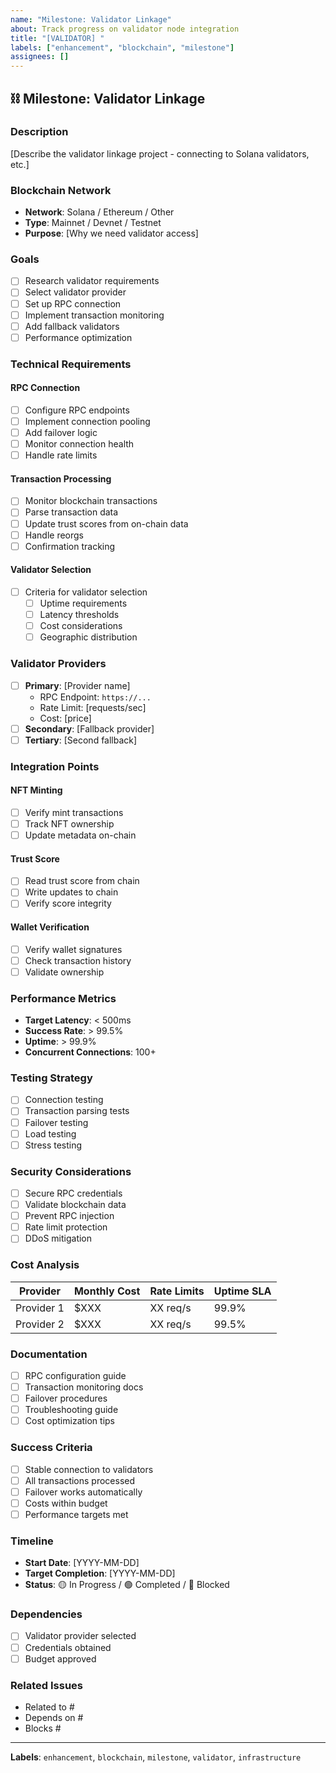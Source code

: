 ```yaml
---
name: "Milestone: Validator Linkage"
about: Track progress on validator node integration
title: "[VALIDATOR] "
labels: ["enhancement", "blockchain", "milestone"]
assignees: []
---
```


## ⛓️ Milestone: Validator Linkage

### Description
[Describe the validator linkage project - connecting to Solana validators, etc.]

### Blockchain Network
- **Network**: Solana / Ethereum / Other
- **Type**: Mainnet / Devnet / Testnet
- **Purpose**: [Why we need validator access]

### Goals
- [ ] Research validator requirements
- [ ] Select validator provider
- [ ] Set up RPC connection
- [ ] Implement transaction monitoring
- [ ] Add fallback validators
- [ ] Performance optimization

### Technical Requirements

#### RPC Connection
- [ ] Configure RPC endpoints
- [ ] Implement connection pooling
- [ ] Add failover logic
- [ ] Monitor connection health
- [ ] Handle rate limits

#### Transaction Processing
- [ ] Monitor blockchain transactions
- [ ] Parse transaction data
- [ ] Update trust scores from on-chain data
- [ ] Handle reorgs
- [ ] Confirmation tracking

#### Validator Selection
- [ ] Criteria for validator selection
  - [ ] Uptime requirements
  - [ ] Latency thresholds
  - [ ] Cost considerations
  - [ ] Geographic distribution

### Validator Providers
- [ ] **Primary**: [Provider name]
  - RPC Endpoint: `https://...`
  - Rate Limit: [requests/sec]
  - Cost: [price]
- [ ] **Secondary**: [Fallback provider]
- [ ] **Tertiary**: [Second fallback]

### Integration Points

#### NFT Minting
- [ ] Verify mint transactions
- [ ] Track NFT ownership
- [ ] Update metadata on-chain

#### Trust Score
- [ ] Read trust score from chain
- [ ] Write updates to chain
- [ ] Verify score integrity

#### Wallet Verification
- [ ] Verify wallet signatures
- [ ] Check transaction history
- [ ] Validate ownership

### Performance Metrics
- **Target Latency**: < 500ms
- **Success Rate**: > 99.5%
- **Uptime**: > 99.9%
- **Concurrent Connections**: 100+

### Testing Strategy
- [ ] Connection testing
- [ ] Transaction parsing tests
- [ ] Failover testing
- [ ] Load testing
- [ ] Stress testing

### Security Considerations
- [ ] Secure RPC credentials
- [ ] Validate blockchain data
- [ ] Prevent RPC injection
- [ ] Rate limit protection
- [ ] DDoS mitigation

### Cost Analysis
| Provider | Monthly Cost | Rate Limits | Uptime SLA |
|----------|-------------|-------------|------------|
| Provider 1 | $XXX | XX req/s | 99.9% |
| Provider 2 | $XXX | XX req/s | 99.5% |

### Documentation
- [ ] RPC configuration guide
- [ ] Transaction monitoring docs
- [ ] Failover procedures
- [ ] Troubleshooting guide
- [ ] Cost optimization tips

### Success Criteria
- [ ] Stable connection to validators
- [ ] All transactions processed
- [ ] Failover works automatically
- [ ] Costs within budget
- [ ] Performance targets met

### Timeline
- **Start Date**: [YYYY-MM-DD]
- **Target Completion**: [YYYY-MM-DD]
- **Status**: 🟡 In Progress / 🟢 Completed / 🔴 Blocked

### Dependencies
- [ ] Validator provider selected
- [ ] Credentials obtained
- [ ] Budget approved

### Related Issues
- Related to #
- Depends on #
- Blocks #

---

**Labels**: `enhancement`, `blockchain`, `milestone`, `validator`, `infrastructure`
